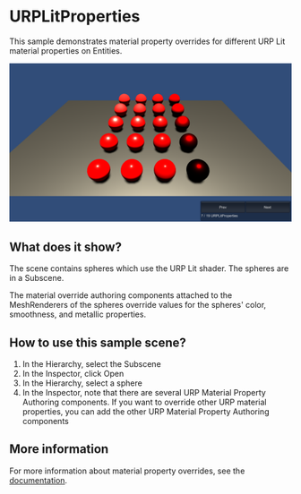 # URPLitProperties

This sample demonstrates material property overrides for different URP Lit material properties on Entities.

<img src="../../../../READMEimages/URPLitProperties.PNG" width="600">

## What does it show?

The scene contains spheres which use the URP Lit shader. The spheres are in a Subscene.

The material override authoring components attached to the MeshRenderers of the spheres override values for the spheres' color, smoothness, and metallic properties.

## How to use this sample scene?

1. In the Hierarchy, select the Subscene
2. In the Inspector, click Open
3. In the Hierarchy, select a sphere
4. In the Inspector, note that there are several URP Material Property Authoring components. If you want to override other URP material properties, you can add the other URP Material Property Authoring components

## More information

For more information about material property overrides, see the [documentation](https://docs.unity3d.com/Packages/com.unity.entities.graphics@1.0/manual/material-overrides-code.html).